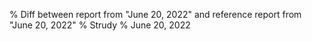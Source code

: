 % Diff between report from "June 20, 2022" and reference report from "June 20, 2022"
% Strudy
% June 20, 2022


